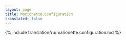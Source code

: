 ```yaml
---
layout: page
title: Marionette.Configuration
translated: false
---
```


{% include translation/ru/marionette.configuration.md %}